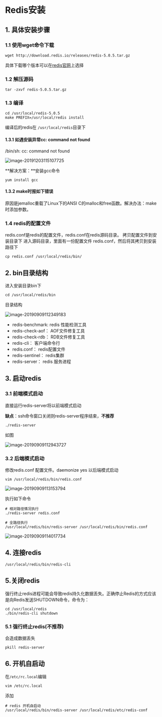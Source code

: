 # Redis安装

## 1. 具体安装步骤

### 1.1 使用wget命令下载

```
wget http://download.redis.io/releases/redis-5.0.5.tar.gz
```

具体下载哪个版本可以在[redis官网](<http://download.redis.io/releases/>)上选择

### 1.2 解压源码

```
tar -zxvf redis-5.0.5.tar.gz
```

### 1.3 编译

```
cd /usr/local/redis-5.0.5
make PREFIX=/usr/local/redis install
```

编译后的redis在 `/usr/local/redis`目录下

#### 1.3.1 如遇安装异常cc: command not found

/bin/sh: cc: command not found

![image-20191203115107725](https://zszblog.oss-cn-beijing.aliyuncs.com/zszblog/blogimage-master/img/image-20191203115107725.png)

**解决方案：**安装gcc命令

```
yum install gcc
```

#### 1.3.2 make时报如下错误

原因是jemalloc重载了Linux下的ANSI C的malloc和free函数。解决办法：make时添加参数。



### 1.4 redis的配置文件

redis.conf是redis的配置文件，redis.conf在redis源码目录。
拷贝配置文件到安装目录下
进入源码目录，里面有一份配置文件 redis.conf，然后将其拷贝到安装路径下

```
cp redis.conf /usr/local/redis/bin/
```

## 2. bin目录结构

进入安装目录bin下

```
cd /usr/local/redis/bin
```

目录结构

![image-20190909112349183](https://zszblog.oss-cn-beijing.aliyuncs.com/zszblog/blogimage-master/img/image-20190909112349183.png)

- redis-benchmark: redis 性能检测工具
- redis-check-aof： AOF文件修复工具
- redis-check-rdb： RDB文件修复工具
- redis-cli：  客户端命令行
- redis.conf：  redis配置文件
- redis-sentinel： redis集群
- redis-server： redis 服务进程

## 3. 启动redis

### 3.1 前端模式启动

直接运行redis-server将以前端模式启动

**缺点**：ssh命令窗口关闭则redis-server程序结束，**不推荐**

```
./redis-server
```

如图

![image-20190909112943727](https://zszblog.oss-cn-beijing.aliyuncs.com/zszblog/blogimage-master/img/image-20190909112943727.png)

### 3.2 后端模式启动

修改redis.conf 配置文件。daemonize yes 以后端模式启动

```
vim /usr/local/redis/bin/redis.conf
```

![image-20190909113153794](https://zszblog.oss-cn-beijing.aliyuncs.com/zszblog/blogimage-master/img/image-20190909113153794.png)

执行如下命令

```
# 相对路径情况执行
./redis-server redis.conf

# 全路径执行
/usr/local/redis/bin/redis-server /usr/local/redis/bin/redis.conf
```

![image-20190909114017734](https://zszblog.oss-cn-beijing.aliyuncs.com/zszblog/blogimage-master/img/image-20190909114017734.png)

## 4. 连接redis

```
/usr/local/redis/bin/redis-cli
```

## 5.关闭redis

强行终止redis进程可能会导致redis持久化数据丢失。正确停止Redis的方式应该是向Redis发送SHUTDOWN命令，命令为：

```
cd /usr/local/redis
./bin/redis-cli shutdown
```

### 5.1 强行终止redis(不推荐)

会造成数据丢失

```
pkill redis-server
```

## 6. 开机自启动

在`/etc/rc.local`编辑

```
vim /etc/rc.local
```

添加

```
# redis 开机自启动
/usr/local/redis/bin/redis-server /usr/local/redis/etc/redis-conf
```

